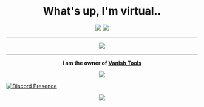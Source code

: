 <h1 align="center">What's up, I'm virtual..</h1>

<p align="center">
  <a href="https://github.com/VatosV2"><img src="https://img.shields.io/github/followers/vanishgg?label=Follow&style=social"></a>
  <a href="https://discord.gg/" target="_blank"><img src="https://img.shields.io/badge/Discord-%237289DA.svg?style=flat&logo=discord&logoColor=white"></a>
</p>

---

<p align="center">
  <img src="https://github-readme-stats.vercel.app/api/?username=vanishgg&amp;title_color=5c64f4&amp;text_color=7b00ff&amp;show_icons=true&amp;bg_color=00000000&amp;hide_border=true&amp;icon_color=5c64f4&amp;hide_title=true&amp;count_private=true">
</p>

---

<p align="center">
  <strong>i am the owner of <a href="vanishnet.netlify.app" target="_blank">Vanish Tools</a></strong>
</p>

<p align="center">
  <a href="https://github.com/VatosV2?tab=repositories"><img src="https://img.shields.io/badge/-Explore%20my%20Repos-24292e?style=for-the-badge&logo=Github"></a>
</p>

[![Discord Presence](https:/idleMessage=Probably%20coding%20a%20tool...)](/lanyard.cnrad.dev/api/1246814091499278357?bg=7b00ff&borderRadius=30px&https://discord.com/users/1246814091499278357)

<p align="center">
  <img src="https://lanyard.cnrad.dev/api/1246814091499278357?bg=7b00ff&borderRadius=30px&idleMessage=Probably%20coding%20a%20tool">
</p>
